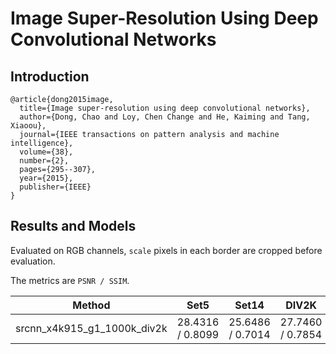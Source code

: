 # Image Super-Resolution Using Deep Convolutional Networks

## Introduction

```
@article{dong2015image,
  title={Image super-resolution using deep convolutional networks},
  author={Dong, Chao and Loy, Chen Change and He, Kaiming and Tang, Xiaoou},
  journal={IEEE transactions on pattern analysis and machine intelligence},
  volume={38},
  number={2},
  pages={295--307},
  year={2015},
  publisher={IEEE}
}
```

## Results and Models

Evaluated on RGB channels, `scale` pixels in each border are cropped before evaluation.

The metrics are `PSNR / SSIM`.

|   Method   |  Set5  | Set14 | DIV2K | Download |
|:----------:|:----:|:-----:|:----:|:--------:|
| srcnn_x4k915_g1_1000k_div2k | 28.4316 / 0.8099 | 25.6486 /  0.7014 | 27.7460 / 0.7854 | [model](TODO) &#124; [log](TODO) |

